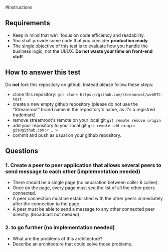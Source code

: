 #Instructions

## Requirements

- Keep in mind that we'll focus on code efficiency and readability.
- You shall provide some code that you consider **production ready**.
- The single objective of this test is to evaluate how you handle the business logic, not the UI/UX. **Do not waste your time on front-end stuff**.

## How to answer this test

Do **not** fork this repository on github. Instead please follow these steps:
- clone this repository: `git clone https://github.com/streamroot/webRTC-test`
- create a new empty github repository (please do not use the  “Streamroot” brand name in the repository's name, as it's a registred trademark)
- remove streamroot's remote on your local git `git remote remove origin`
- add your repository to your local git `git remote add origin git@github.com:< … >`
- commit and push as usual on your github repository.

## Questions

### 1. Create a peer to peer application that allows several peers to send message to each other (implementation needed)

- There should be a single page (no separation between caller & callee).
- Once on the page, every page must see the list of all the other peers connected.
- A peer connection must be established with the other peers immediately after the connection to the page.
- A peer must be able to send a message to any other connected peer directly. (broadcast not needed)



### 2. to go further (no implementation needed)

- What are the problems of this architecture?
- Describe an architecture that could solve those problems.
